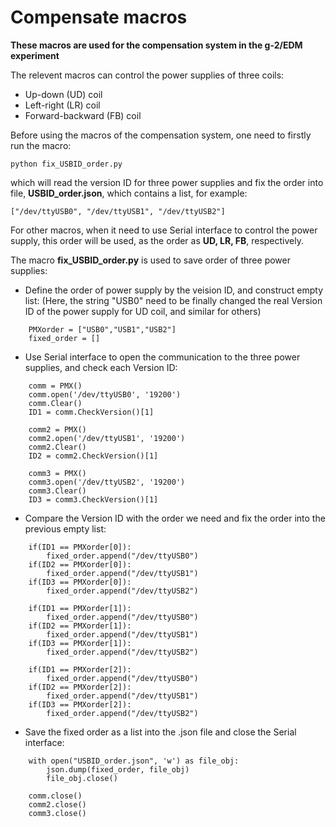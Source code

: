 # Compensate macros
**These macros are used for the compensation system in the g-2/EDM experiment**

The relevent macros can control the power supplies of three coils:
- Up-down (UD) coil
- Left-right (LR) coil
- Forward-backward (FB) coil

Before using the macros of the compensation system,
one need to firstly run the macro: 

`python fix_USBID_order.py`

which will read the version ID for three power supplies and fix the order into file, **USBID_order.json**, which contains a list, for example:

`["/dev/ttyUSB0", "/dev/ttyUSB1", "/dev/ttyUSB2"]`

For other macros, when it need to use Serial interface to control the power supply, this order will be used, as the order as **UD, LR, FB**, respectively.

The macro **fix_USBID_order.py** is used to save order of three power supplies:

- Define the order of power supply by the veision ID, and construct empty list:
(Here, the string "USB0" need to be finally changed the real Version ID of the power supply for UD coil, and similar for others)
```
    PMXorder = ["USB0","USB1","USB2"]
    fixed_order = []
```

- Use Serial interface to open the communication to the three power supplies, and check each Version ID:
```
    comm = PMX()
    comm.open('/dev/ttyUSB0', '19200')
    comm.Clear()
    ID1 = comm.CheckVersion()[1]

    comm2 = PMX()
    comm2.open('/dev/ttyUSB1', '19200')
    comm2.Clear()
    ID2 = comm2.CheckVersion()[1]

    comm3 = PMX()
    comm3.open('/dev/ttyUSB2', '19200')
    comm3.Clear()
    ID3 = comm3.CheckVersion()[1]
```

- Compare the Version ID with the order we need and fix the order into the previous empty list:

```
    if(ID1 == PMXorder[0]):
        fixed_order.append("/dev/ttyUSB0")
    if(ID2 == PMXorder[0]):
        fixed_order.append("/dev/ttyUSB1")
    if(ID3 == PMXorder[0]):
        fixed_order.append("/dev/ttyUSB2")

    if(ID1 == PMXorder[1]):
        fixed_order.append("/dev/ttyUSB0")
    if(ID2 == PMXorder[1]):
        fixed_order.append("/dev/ttyUSB1")
    if(ID3 == PMXorder[1]):
        fixed_order.append("/dev/ttyUSB2")

    if(ID1 == PMXorder[2]):
        fixed_order.append("/dev/ttyUSB0")
    if(ID2 == PMXorder[2]):
        fixed_order.append("/dev/ttyUSB1")
    if(ID3 == PMXorder[2]):
        fixed_order.append("/dev/ttyUSB2")
```

- Save the fixed order as a list into the .json file and close the Serial interface:
```
    with open("USBID_order.json", 'w') as file_obj:
        json.dump(fixed_order, file_obj)
        file_obj.close()

    comm.close()
    comm2.close()
    comm3.close()
```












